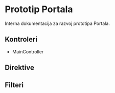 # Prototip Portala

Interna dokumentacija za razvoj prototipa Portala.
## Kontroleri
  * MainController

## Direktive
## Filteri
